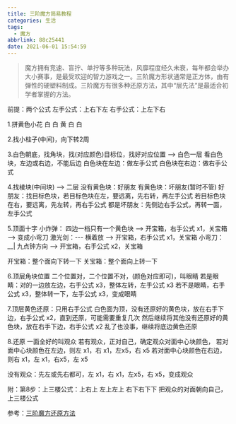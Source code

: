 ```yaml
---
title: 三阶魔方简易教程
categories: 生活
tags:
  - 魔方
abbrlink: 88c25441
date: 2021-06-01 15:54:59
---
```


> 魔方拥有竞速、盲拧、单拧等多种玩法，风靡程度经久未衰，每年都会举办大小赛事，是最受欢迎的智力游戏之一。三阶魔方形状通常是正方体，由有弹性的硬塑料制成。三阶魔方有很多种还原方法，其中“层先法”是最适合初学者掌握的方法。

<!-- more -->

前提：两个公式
左手公式：上右下左
右手公式：上左下右

1.拼黄色小花
     白
白 黄 白
     白

2.找小柱子(中间)，向下转2周

3.白色朝底，找角块，找(对应颜色)目标位，找好对应位置 --> 白色一层
   看白色块，左边或右边，不能后边
   白色块在左边：做左手公式
   白色块在右边：做右手公式

4.找棱块(中间块) --> 二层
  没有黄色块：好朋友
  有黄色块：坏朋友(暂时不管)
  好朋友：找目标色块，若目标色块在左，要远离，先右转，再左手公式
                                   若目标色块在右，要远离，先左转，再右手公式
  都是坏朋友：先侧边右手公式，再转一面，左手公式

5.顶面十字
   小炸弹：        四边一档只有一个黄色块   --> 开宝箱，右手公式 x1，关宝箱 --> 变成小弯刀
   激光剑：---   横着放		--> 开宝箱，右手公式 x1，关宝箱
   小弯刀：__|    九点钟方向		--> 开宝箱，右手公式 x2，关宝箱

  开宝箱：整个面向下转一下
  关宝箱：整个面向上转一下

6.顶层角块位置
   二个位置对，二个位置不对，(颜色对应即可)，叫眼睛
   若是眼睛：对的一边放左边，右手公式 x3，整体左转，左手公式 x3
   若不是眼睛，右手公式 x3，整体转一下，左手公式 x3，变成眼睛

7.顶层黄色还原：只用右手公式
  白色面为顶，没有还原好的黄色块，放在右手下边，右手公式 x2，直到还原，可能需要重复几次
  然后继续将其他没有还原好的黄色块，放在右手下边，右手公式 x2
  乱了也没事，继续将底边黄色还原

8.还原
   一面全好的叫观众
   若有观众，正对自己，确定观众对面中心块颜色，
   若对面中心块颜色在左边，则左 x1，右 x1，左x5，右 x5
   若对面中心块颜色在右边，则右 x1，左 x1，右x5，左 x5

   没有观众：先左或先右都可，左 x1，右 x1，左x5，右 x5，变成观众

附：第8步：上三楼公式：上右上 左上左上 右下右下下
      把观众的对面朝向自己，上三楼公式



参考：[三阶魔方还原方法](https://baike.baidu.com/item/%E4%B8%89%E9%98%B6%E9%AD%94%E6%96%B9/2109093#3)

